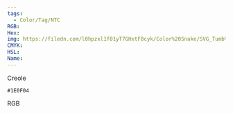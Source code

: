 ```yaml
---
tags:
  - Color/Tag/NTC
RGB:
Hex:
img: https://filedn.com/l0hpzxl1f01yT7GHxtF8cyk/Color%20Snake/SVG_Tumb%20Mass%20No%20Name/1E0F04.svg
CMYK:
HSL:
Name:
---
```

Creole
```palette
#1E0F04
```
RGB
